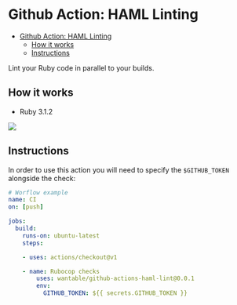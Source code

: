 # Github Action: HAML Linting

- [Github Action:  HAML Linting](#github-action-haml-lint)
  - [How it works](#how-it-works)
  - [Instructions](#instructions)

Lint your Ruby code in parallel to your builds.


## How it works

- Ruby 3.1.2


![](screenshots/annotations.png)


## Instructions

In order to use this action you will need to specify the `$GITHUB_TOKEN` alongside the check:


```yaml
# Worflow example
name: CI
on: [push]

jobs:
  build:
    runs-on: ubuntu-latest
    steps:

    - uses: actions/checkout@v1

    - name: Rubocop checks
        uses: wantable/github-actions-haml-lint@0.0.1
        env:
          GITHUB_TOKEN: ${{ secrets.GITHUB_TOKEN }}
```
